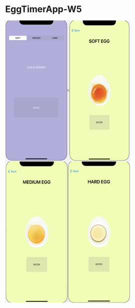 # EggTimerApp-W5
<div style="display:flex;flex-direction:row;flex-wrap:wrap;">
  <img src="images/giris.png" style="width:200px;height:450px;"/>
  <img src="images/az.png" style="width:200px;height:450px;"/>
  <img src="images/orta.png" style="width:200px;height:450px;"/>
  <img src="images/cok.png" style="width:200px;height:450px;"/>
</div>
